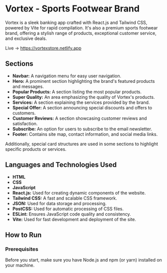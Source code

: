 # Vortex - Sports Footwear Brand

Vortex is a sleek banking app crafted with React.js and Tailwind CSS, powered by Vite for rapid compilation. It's also a premium sports footwear brand, offering a stylish range of products, exceptional customer service, and exclusive deals.

Live -> https://vortexstore.netlify.app

## Sections

- **Navbar:** A navigation menu for easy user navigation.
- **Hero:** A prominent section highlighting the brand's featured products and messages.
- **Popular Products:** A section listing the most popular products.
- **Super Quality:** An area emphasizing the quality of Vortex's products.
- **Services:** A section explaining the services provided by the brand.
- **Special Offer:** A section announcing special discounts and offers to customers.
- **Customer Reviews:** A section showcasing customer reviews and satisfaction.
- **Subscribe:** An option for users to subscribe to the email newsletter.
- **Footer:** Contains site map, contact information, and social media links.

Additionally, special card structures are used in some sections to highlight specific products or services.

## Languages and Technologies Used

- **HTML**
- **CSS**
- **JavaScript**
- **React.js:** Used for creating dynamic components of the website.
- **Tailwind CSS:** A fast and scalable CSS framework.
- **JSON:** Used for data storage and processing.
- **PostCSS:** Used for automatic processing of CSS files.
- **ESLint:** Ensures JavaScript code quality and consistency.
- **Vite:** Used for fast development and deployment of the site.

## How to Run

### Prerequisites

Before you start, make sure you have Node.js and npm (or yarn) installed on your machine.
